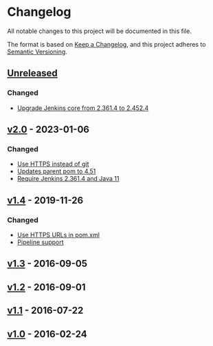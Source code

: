 # Changelog

All notable changes to this project will be documented in this file.

The format is based on [Keep a Changelog](https://keepachangelog.com/en/1.0.0/),
and this project adheres to [Semantic Versioning](https://semver.org/spec/v2.0.0.html).

## [Unreleased]

### Changed

 - [Upgrade Jenkins core from 2.361.4 to 2.452.4](https://github.com/jenkinsci/visual-basic-6-plugin/pull/8)
 
## [v2.0] - 2023-01-06

### Changed

 - [Use HTTPS instead of git](https://github.com/jenkinsci/visual-basic-6-plugin/pull/5)
 - [Updates parent pom to 4.51](https://github.com/jenkinsci/visual-basic-6-plugin/pull/4)
 - [Require Jenkins 2.361.4 and Java 11](https://github.com/jenkinsci/visual-basic-6-plugin/pull/6)

## [v1.4] - 2019-11-26

### Changed

- [Use HTTPS URLs in pom.xml](https://github.com/jenkinsci/visual-basic-6-plugin/pull/1)
- [Pipeline support](https://github.com/jenkinsci/visual-basic-6-plugin/pull/2)

## [v1.3] - 2016-09-05
## [v1.2] - 2016-09-01
## [v1.1] - 2016-07-22
## [v1.0] - 2016-02-24


[unreleased]: https://github.com/jenkinsci/visual-basic-6-plugin/compare/v2.0...HEAD
[v2.0]: https://github.com/jenkinsci/visual-basic-6-plugin/compare/v1.4...v2.0
[v1.4]: https://github.com/jenkinsci/visual-basic-6-plugin/compare/v1.3...v1.4
[v1.3]: https://github.com/jenkinsci/visual-basic-6-plugin/compare/v1.2...v1.3
[v1.2]: https://github.com/jenkinsci/visual-basic-6-plugin/compare/v1.1...v1.2
[v1.1]: https://github.com/jenkinsci/visual-basic-6-plugin/compare/v1.0...v1.1
[v1.0]: https://github.com/jenkinsci/visual-basic-6-plugin/releases/tag/v1.0
